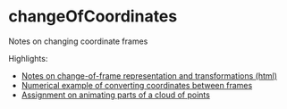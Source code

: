 # changeOfCoordinates
Notes on changing coordinate frames

Highlights:

- [Notes on change-of-frame representation and transformations (html)](https://htmlpreview.github.io/?https://github.com/eraldoribeiro/changeOfCoordinates/blob/main/ChangingCoords.html)
- [Numerical example of converting coordinates between frames](https://htmlpreview.github.io/?https://github.com/eraldoribeiro/changeOfCoordinates/blob/main/Change_in_coordinate_frames_Example.html)
- [Assignment on animating parts of a cloud of points](https://htmlpreview.github.io/?https://github.com/eraldoribeiro/changeOfCoordinates/blob/main/The_helicopter_animation_assignment.html)
